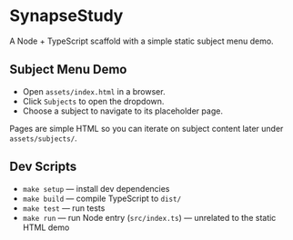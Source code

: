 # SynapseStudy

A Node + TypeScript scaffold with a simple static subject menu demo.

## Subject Menu Demo

- Open `assets/index.html` in a browser.
- Click `Subjects` to open the dropdown.
- Choose a subject to navigate to its placeholder page.

Pages are simple HTML so you can iterate on subject content later under `assets/subjects/`.

## Dev Scripts

- `make setup` — install dev dependencies
- `make build` — compile TypeScript to `dist/`
- `make test` — run tests
- `make run` — run Node entry (`src/index.ts`) — unrelated to the static HTML demo
